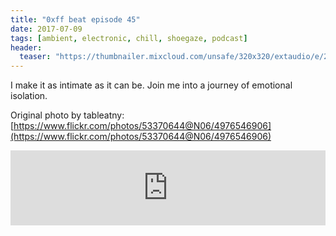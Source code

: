 ```yaml
---
title: "0xff beat episode 45"
date: 2017-07-09
tags: [ambient, electronic, chill, shoegaze, podcast]
header:
  teaser: "https://thumbnailer.mixcloud.com/unsafe/320x320/extaudio/e/2/6/c/9f62-b2da-4135-b3ce-eb8b52df9f7d"
---
```


I make it as intimate as it can be. Join me into a journey of emotional isolation.

Original photo by tableatny: [https://www.flickr.com/photos/53370644@N06/4976546906](https://www.flickr.com/photos/53370644@N06/4976546906)

<iframe width="100%" height="120" src="https://www.mixcloud.com/widget/iframe/?hide_cover=1&light=1&feed=%2F0xff-beat%2F0xff-beat-episode-45%2F" frameborder="0" ></iframe>
